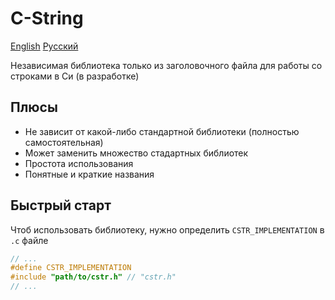 # C-String

[English](README_EN.md) [Русский](README.md)

Независимая библиотека только из заголовочного файла для работы со строками в Си (в разработке)

## Плюсы

- Не зависит от какой-либо стандартной библиотеки (полностью самостоятельная)
- Может заменить множество стадартных библиотек
- Простота использования
- Понятные и краткие названия

## Быстрый старт

Чтоб использовать библиотеку, нужно определить `CSTR_IMPLEMENTATION` в `.c` файле

``` c
// ...
#define CSTR_IMPLEMENTATION
#include "path/to/cstr.h" // "cstr.h"
// ...
```
